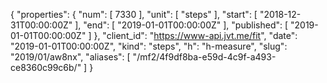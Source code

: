 {
  "properties": {
    "num": [
      7330
    ],
    "unit": [
      "steps"
    ],
    "start": [
      "2018-12-31T00:00:00Z"
    ],
    "end": [
      "2019-01-01T00:00:00Z"
    ],
    "published": [
      "2019-01-01T00:00:00Z"
    ]
  },
  "client_id": "https://www-api.jvt.me/fit",
  "date": "2019-01-01T00:00:00Z",
  "kind": "steps",
  "h": "h-measure",
  "slug": "2019/01/aw8nx",
  "aliases": [
    "/mf2/4f9df8ba-e59d-4c9f-a493-ce8360c99c6b/"
  ]
}
